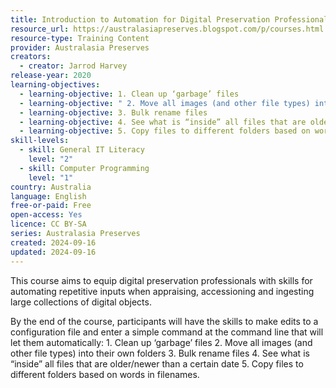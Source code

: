 ```yaml
---
title: Introduction to Automation for Digital Preservation Professionals
resource_url: https://australasiapreserves.blogspot.com/p/courses.html
resource-type: Training Content
provider: Australasia Preserves
creators:
  - creator: Jarrod Harvey
release-year: 2020
learning-objectives:
  - learning-objective: 1. Clean up ‘garbage’ files
  - learning-objective: " 2. Move all images (and other file types) into their own folders"
  - learning-objective: 3. Bulk rename files
  - learning-objective: 4. See what is “inside” all files that are older/newer than a certain date
  - learning-objective: 5. Copy files to different folders based on words in filenames."
skill-levels:
  - skill: General IT Literacy
    level: "2"
  - skill: Computer Programming
    level: "1"
country: Australia
language: English
free-or-paid: Free
open-access: Yes
licence: CC BY-SA
series: Australasia Preserves
created: 2024-09-16
updated: 2024-09-16
---
```

This course aims to equip digital preservation professionals with skills for automating repetitive inputs when appraising, accessioning and ingesting large collections of digital objects.

By the end of the course, participants will have the skills to make edits to a configuration file and enter a simple command at the command line that will let them automatically: 1. Clean up ‘garbage’ files 2. Move all images (and other file types) into their own folders 3. Bulk rename files 4. See what is “inside” all files that are older/newer than a certain date 5. Copy files to different folders based on words in filenames.
